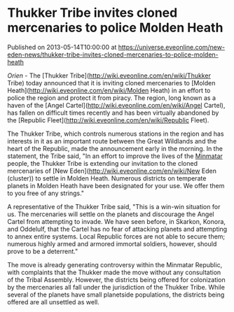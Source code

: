 # Thukker Tribe invites cloned mercenaries to police Molden Heath
Published on 2013-05-14T10:00:00 at https://universe.eveonline.com/new-eden-news/thukker-tribe-invites-cloned-mercenaries-to-police-molden-heath

_Orien_ - The [Thukker Tribe](http://wiki.eveonline.com/en/wiki/Thukker Tribe) today announced that it is inviting cloned mercenaries to [Molden Heath](http://wiki.eveonline.com/en/wiki/Molden Heath) in an effort to police the region and protect it from piracy. The region, long known as a haven of the [Angel Cartel](http://wiki.eveonline.com/en/wiki/Angel Cartel), has fallen on difficult times recently and has been virtually abandoned by the [Republic Fleet](http://wiki.eveonline.com/en/wiki/Republic Fleet).

The Thukker Tribe, which controls numerous stations in the region and has interests in it as an important route between the Great Wildlands and the heart of the Republic, made the announcement early in the morning. In the statement, the Tribe said, "In an effort to improve the lives of the [Minmatar](http://wiki.eveonline.com/en/wiki/Minmatar) people, the Thukker Tribe is extending our invitation to the cloned mercenaries of [New Eden](http://wiki.eveonline.com/en/wiki/New Eden \(cluster\)) to settle in Molden Heath. Numerous districts on temperate planets in Molden Heath have been designated for your use. We offer them to you free of any strings."

A representative of the Thukker Tribe said, "This is a win-win situation for us. The mercenaries will settle on the planets and discourage the Angel Cartel from attempting to invade. We have seen before, in Skarkon, Konora, and Oddelulf, that the Cartel has no fear of attacking planets and attempting to annex entire systems. Local Republic forces are not able to secure them; numerous highly armed and armored immortal soldiers, however, should prove to be a deterrent."

The move is already generating controversy within the Minmatar Republic, with complaints that the Thukker made the move without any consultation of the Tribal Assembly. However, the districts being offered for colonization by the mercenaries all fall under the jurisdiction of the Thukker Tribe. While several of the planets have small planetside populations, the districts being offered are all unsettled as well.
